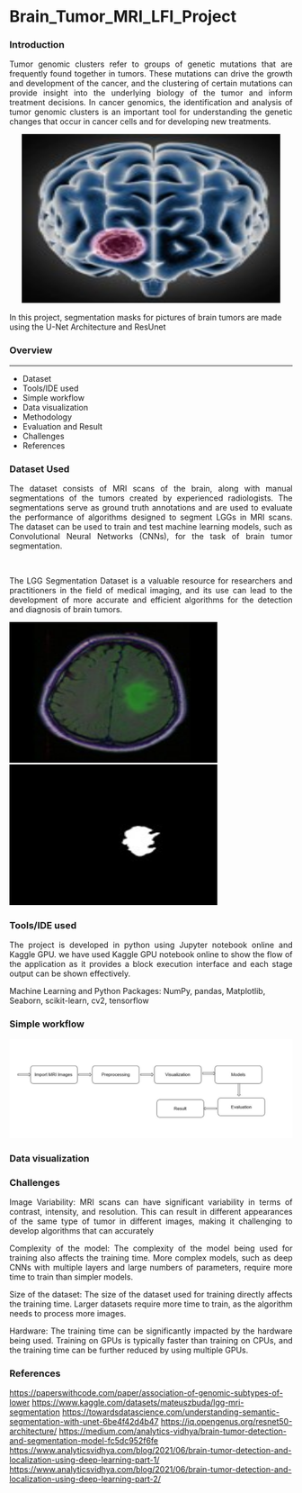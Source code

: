 # Brain_Tumor_MRI_LFI_Project

### Introduction
<p align="justify">Tumor genomic clusters refer to groups of genetic mutations that are frequently found together in tumors. These mutations can drive the growth and development of the cancer, and the clustering of certain mutations can provide insight into the underlying biology of the tumor and inform treatment decisions. In cancer genomics, the identification and analysis of tumor genomic clusters is an important tool for understanding the genetic changes that occur in cancer cells and for developing new treatments.</br> </p>

<p align="center"><img width="460" height="300" src="brain.jpg"></p>

In this project, segmentation masks for pictures of brain tumors are made using the U-Net Architecture and ResUnet

### Overview
- - - -
* Dataset
* Tools/IDE used
* Simple workflow
* Data visualization
* Methodology
* Evaluation and Result
* Challenges
* References

### Dataset Used
<p align="justify">The dataset consists of MRI scans of the brain, along with manual segmentations of the tumors created by experienced radiologists. The segmentations serve as ground truth annotations and are used to evaluate the performance of algorithms designed to segment LGGs in MRI scans. The dataset can be used to train and test machine learning models, such as Convolutional Neural Networks (CNNs), for the task of brain tumor segmentation.</p></br>
<p align="justify">The LGG Segmentation Dataset is a valuable resource for researchers and practitioners in the field of medical imaging, and its use can lead to the development of more accurate and efficient algorithms for the detection and diagnosis of brain tumors. </p>

<p float="left">
  <img src="images/original.jpg" width="370" height="250" />
  <img src="images/mask.jpg" width="370" height="250" /> 
</p>


### Tools/IDE used
<p align="justify">The project is developed in python using Jupyter notebook online and Kaggle GPU. we have used Kaggle GPU notebook online to show the flow of the application as it provides a block execution interface and each stage output can be shown effectively.</p>

Machine Learning and Python Packages:
NumPy,
pandas,
Matplotlib,
Seaborn,
scikit-learn,
cv2,
tensorflow

 ### Simple workflow
<p align="center"><img src="images/workflow.JPG"></p>


### Data visualization




### Challenges
<p align="justify">Image Variability: MRI scans can have significant variability in terms of contrast, intensity, and resolution. This can result in different appearances of the same type of tumor in different images, making it challenging to develop algorithms that can accurately</p>

<p align="justify">Complexity of the model: The complexity of the model being used for training also affects the training time. More complex models, such as deep CNNs with multiple layers and large numbers of parameters, require more time to train than simpler models. </p>

<p align="justify">Size of the dataset: The size of the dataset used for training directly affects the training time. Larger datasets require more time to train, as the algorithm needs to process more images. </p>

<p align="justify">Hardware: The training time can be significantly impacted by the hardware being used. Training on GPUs is typically faster than training on CPUs, and the training time can be further reduced by using multiple GPUs. </p>

### References
https://paperswithcode.com/paper/association-of-genomic-subtypes-of-lower
https://www.kaggle.com/datasets/mateuszbuda/lgg-mri-segmentation
https://towardsdatascience.com/understanding-semantic-segmentation-with-unet-6be4f42d4b47
https://iq.opengenus.org/resnet50-architecture/
https://medium.com/analytics-vidhya/brain-tumor-detection-and-segmentation-model-fc5dc952f6fe
https://www.analyticsvidhya.com/blog/2021/06/brain-tumor-detection-and-localization-using-deep-learning-part-1/
https://www.analyticsvidhya.com/blog/2021/06/brain-tumor-detection-and-localization-using-deep-learning-part-2/

